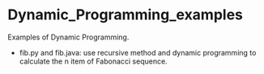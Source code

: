 # Dynamic_Programming_examples
Examples of Dynamic Programming.

- fib.py and fib.java: use recursive method and dynamic programming to calculate the n item of Fabonacci sequence.
